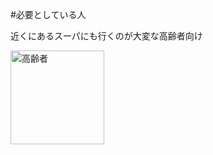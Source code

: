 #必要としている人

近くにあるスーパにも行くのが大変な高齢者向け

<img width="150px" alt="高齢者" src="http://kids.wanpug.com/illust/illust2242.png">
